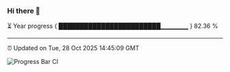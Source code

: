 ### Hi there 👋

⏳ Year progress { ████████████████████████▁▁▁▁▁▁ } 82.36 %

---

⏰ Updated on Tue, 28 Oct 2025 14:45:09 GMT

![Progress Bar CI](https://github.com/IshwaranRudhara/GIT-ACTION/workflows/Progress%20Bar%20CI/badge.svg)
